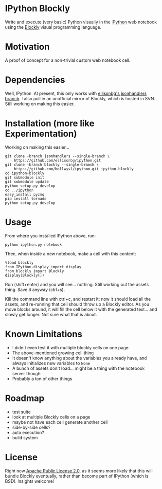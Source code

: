 # IPython Blockly
Write and execute (very basic) Python visually in the [IPython][ip] web 
notebook using the [Blockly][blk] visual programming language.

# Motivation
A proof of concept for a non-trivial custom web notebook cell.

# Dependencies
Well, IPython. At present, this only works with
[ellisonbg's jsonhandlers branch][jh]. I also pull in an unofficial mirror of 
Blockly, which is hosted in SVN. Still working on making this easier.

# Installation (more like Experimentation)
Working on making this easier...

    git clone -branch jsonhandlers --single-branch \
        https://github.com/ellisonbg/ipython.git
    git clone -branch blockly --single-branch \
        https://github.com/bollwyvl/ipython.git ipython-blockly
    cd ipython-blockly
    git submodule init
    git submodule update
    python setup.py develop
    cd ../ipython
    easy_install pyzmq
    pip install tornado
    python setup.py develop
  
# Usage
From where you installed IPython above, run:

    python ipython.py notebook
    
Then, when inside a new notebook, make a cell with this content:

    %load blockly
    from IPython.display import display
    from blockly import Blockly
    display(Blockly())
    
Run (shift+enter) and you will see... nothing. Still working out the 
assets thing. Save it anyway (ctrl+s).

Kill the command line with ctrl+c, and restart it: now it should load all the 
assets, and re-running that cell should throw up a Blockly editor. As you move 
blocks around, it will fill the cell below it with the generated text... and 
slowly get longer. Not sure what that is about.

# Known Limitations
- I didn't even test it with multiple blockly cells on one page.
- The above-mentioned growing cell thing
- It doesn't know anything about the variables you already have, and always
    initializes new variables to `None`
- A bunch of assets don't load... might be a thing with the notebook server 
    though
- Probably a ton of other things

# Roadmap
- test suite
- look at multiple Blockly cells on a page
- maybe not have each cell generate another cell
- side-by-side cells?
- auto execution?
- build system

# License
Right now [Apache Public License 2.0](COPYING), as it seems more likely that 
this will bundle Blockly eventually, rather than become part of IPython (which 
is BSD). Insights welcome!

[jh]: https://github.com/ellisonbg/ipython/tree/jsonhandlers
[ip]: http://ipython.org
[blk]: http://code.google.com/p/blockly